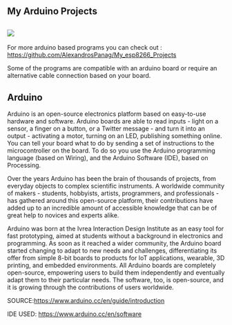 My Arduino Projects
------
![](https://th.bing.com/th/id/OIP.SpJecmZjPltXmvNJkf6-bwHaFj?pid=ImgDet&rs=1)
---------------------------------------------------------------------------------------------------------------------------------------


For more arduino based programs you can check out : https://github.com/AlexandrosPanag/My_esp8266_Projects


Some of the programs are compatible with an arduino board or require an alternative cable connection based on your board.





Arduino
--------------------


Arduino is an open-source electronics platform based on easy-to-use hardware and software. Arduino boards are able to read inputs - light on a sensor, a finger on a button, or a Twitter message - and turn it into an output - activating a motor, turning on an LED, publishing something online. You can tell your board what to do by sending a set of instructions to the microcontroller on the board. To do so you use the Arduino programming language (based on Wiring), and the Arduino Software (IDE), based on Processing.

Over the years Arduino has been the brain of thousands of projects, from everyday objects to complex scientific instruments. A worldwide community of makers - students, hobbyists, artists, programmers, and professionals - has gathered around this open-source platform, their contributions have added up to an incredible amount of accessible knowledge that can be of great help to novices and experts alike.

Arduino was born at the Ivrea Interaction Design Institute as an easy tool for fast prototyping, aimed at students without a background in electronics and programming. As soon as it reached a wider community, the Arduino board started changing to adapt to new needs and challenges, differentiating its offer from simple 8-bit boards to products for IoT applications, wearable, 3D printing, and embedded environments. All Arduino boards are completely open-source, empowering users to build them independently and eventually adapt them to their particular needs. The software, too, is open-source, and it is growing through the contributions of users worldwide.

SOURCE:https://www.arduino.cc/en/guide/introduction

IDE USED: https://www.arduino.cc/en/software
